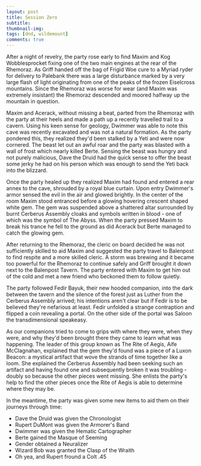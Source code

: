 ```yaml
---
layout: post
title: Session Zero
subtitle: 
thumbnail-img:
tags: [dnd, wildemount]
comments: true
--- 
```

 

After a night of revelry, the party rose early to find Maxim and Kog Wobblesprocket fixing one of the two main engines at the rear of the Rhemoraz. As Griff handed off the bag of Frigid Woe cure to a Myriad ryder for delivery to Palebank there was a large disturbance marked by a very large flash of light originating from one of the peaks of the frozen Eiselcross mountains. Since the Rhemoraz was worse for wear (and Maxim was extremely insistant) the Rhemoraz descended and moored halfway up the mountain in question.

Maxim and Acerack, without missing a beat, parted from the Rhemoraz with the party at their heels and made a path up a recently travelled trail to a cavern. Using his keen sense for geology, Dwimmer was able to note this cave was recently excavated and was not a natural formation. As the party pondered this, they realized they'd been stalked by a Yeti and were now cornered. The beast let out an awful roar and the party was blasted with a wall of frost which nearly killed Berte. Sensing the beast was hungry and not purely malicious, Dave the Druid had the quick sense to offer the beast some jerky he had on his person which was enough to send the Yeti back into the blizzard.

Once the party healed up they realized Maxim had found and entered a rear annex to the cave, shrouded by a royal blue curtain. Upon entry Dwimmer's armor sensed the evil in the air and glowed brightly. In the center of the room Maxim stood entranced before a glowing hovering crescent shaped white gem. The gem was suspended above a shattered altar surrounded by burnt Cerberus Assembly cloaks and symbols written in blood - one of which was the symbol of The Abyss. When the party pressed Maxim to break his trance he fell to the ground as did Acerack but Berte managed to catch the glowing gem.

After returning to the Rhemoraz, the cleric on board decided he was not sufficiently skilled to aid Maxim and suggested the party travel to Balenpost to find respite and a more skilled cleric. A storm was brewing and it became too powerful for the Rhemoraz to continue safely and Griff brought it down next to the Balenpost Tavern. The party entered with Maxim to get him out of the cold and met a new friend who beckoned them to follow quietly.

The party followed Fedir Bayuk, their new hooded companion, into the dark between the tavern and the silence of the forest just as Luther from the Cerberus Assembly arrived; his intentions aren't clear but if Fedir is to be believed they're nefarious at least. Fedir unfolded a strange contraption and flipped a coin revealing a portal. On the other side of the portal was Saloon the transdimensional speakeasy.

As our companions tried to come to grips with where they were, when they were, and why they'd been brought there they came to learn what was happening. The leader of this group known as The Rite of Aegis, Aife McClagnahan, explained that the gem they'd found was a piece of a Luxon Beacon: a mystical artifact that wove the strands of time together like a loom. She explained the Cerberus Assembly had been seeking such an artifact and having found one and subsequently broken it was troubling - doubly so because the other pieces went missing. She enlists the party's help to find the other pieces once the Rite of Aegis is able to determine where they may be.

In the meantime, the party was given some new items to aid them on their journeys through time:
- Dave the Druid was given the Chronologist
- Rupert DuMont was given the Armorer's Band
- Dwimmer was given the Hematic Cartographer
- Berte gained the Masque of Seeming
- Gender obtained a Neuralizer
- Wizard Bob was granted the Clasp of the Wraith
- Oh yea, and Rupert fround a Colt .45


